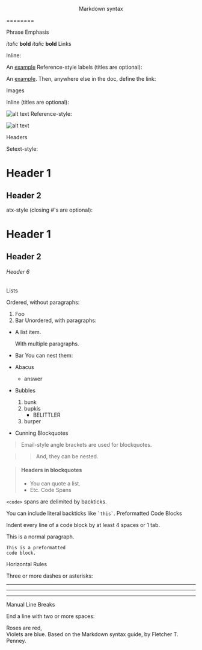 <p style="text-align:center">Markdown syntax</p>

========

Phrase Emphasis

*italic*   **bold**
_italic_   __bold__
Links

Inline:

An [example](http://url.com/ "Title")
Reference-style labels (titles are optional):

An [example][id]. Then, anywhere
else in the doc, define the link:

  [id]: http://example.com/  "Title"
Images

Inline (titles are optional):

![alt text](/path/img.jpg "Title")
Reference-style:

![alt text][id]

[id]: /url/to/img.jpg "Title"
Headers

Setext-style:

Header 1
========

Header 2
--------
atx-style (closing #'s are optional):

# Header 1 #

## Header 2 ##

###### Header 6
Lists

Ordered, without paragraphs:

1.  Foo
2.  Bar
Unordered, with paragraphs:

*   A list item.

    With multiple paragraphs.

*   Bar
You can nest them:

*   Abacus
    * answer
*   Bubbles
    1.  bunk
    2.  bupkis
        * BELITTLER
    3. burper
*   Cunning
Blockquotes

> Email-style angle brackets
> are used for blockquotes.

> > And, they can be nested.

> #### Headers in blockquotes
> 
> * You can quote a list.
> * Etc.
Code Spans

`<code>` spans are delimited
by backticks.

You can include literal backticks
like `` `this` ``.
Preformatted Code Blocks

Indent every line of a code block by at least 4 spaces or 1 tab.

This is a normal paragraph.

    This is a preformatted
    code block.
Horizontal Rules

Three or more dashes or asterisks:

---

* * *

- - - - 
Manual Line Breaks

End a line with two or more spaces:

Roses are red,   
Violets are blue.
Based on the Markdown syntax guide, by Fletcher T. Penney.